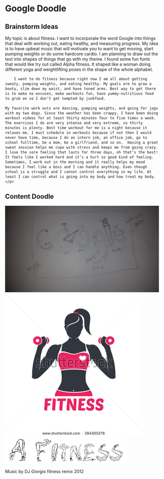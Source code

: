# Google Doodle

## Brainstorm Ideas

<p>  My topic is about fitness. I want to incorporate the word Google into things that deal with              working out, eating healthy, and measuring progress. My idea is to have upbeat music that will          motivate you to want to get moving, start pumping weights or do some hardcore cardio. I am planning      to draw out the text into shapes of things that go with my theme. I found some fun fonts that would      like try out called Alpha fitness. It shaped like a woman doing different yoga and weightlifting        poses in the shape of the whole alphabet. 

		I want to do fitness because right now I am all about getting sweaty, pumping weights, and eating healthy. My goals are to grow a booty, slim down my waist, and have toned arms. Best way to get there is to make no excuses, make workouts fun, have yummy-nutritious food to grub on so I don’t get tempted by junkfood.
	
	My favorite work outs are dancing, pumping weights, and going for jogs with my two dogs. Since the weather has been crappy, I have been doing workout videos for at least thirty minutes four to five times a week. The exercises I do are very intense and very extreme, so thirty minutes is plenty. Best time workout for me is a night because it relaxes me. I must schedule in workouts because if not then I would never have time, because I do an intern job, an office job, go to school fulltime, be a mom, be a girlfriend, and so on.  Having a great sweat session helps me cope with stress and keeps me from going crazy. I love the sore feeling that lasts for three days, oh that’s the best! It feels like I worked hard and it’s a hurt so good kind of feeling. Sometimes, I work out in the morning and it really helps my mood because I feel like a boss and I can handle anything. Even though school is a struggle and I cannot control everything in my life. At least I can control what is going into my body and how treat my body. </p>
	
	 
	



## Content Doodle

  <img src="Research/sketch/sketch.jpg" />
  <img src="Research/illustration/workoutgirl.jpg" />
  <img src="Research/Text/fontgirl.gif" />
  
  Music by DJ Giorgio fitness remix 2012
  